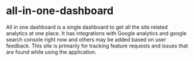# all-in-one-dashboard
All in one dashboard is a single dashboard to get all the site related analytics at one place. It has integrations with Google analytics and google search console right now and others may be added based on user feedback. This site is primarily for tracking feature requests and issues that are found while using the application.

